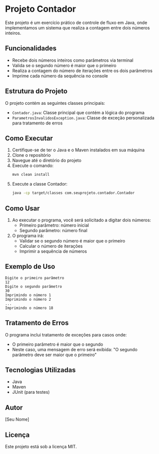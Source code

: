 # Projeto Contador

Este projeto é um exercício prático de controle de fluxo em Java, onde implementamos um sistema que realiza a contagem entre dois números inteiros.

## Funcionalidades

- Recebe dois números inteiros como parâmetros via terminal
- Valida se o segundo número é maior que o primeiro
- Realiza a contagem do número de iterações entre os dois parâmetros
- Imprime cada número da sequência no console

## Estrutura do Projeto

O projeto contém as seguintes classes principais:

- `Contador.java`: Classe principal que contém a lógica do programa
- `ParametrosInvalidosException.java`: Classe de exceção personalizada para tratamento de erros

## Como Executar

1. Certifique-se de ter o Java e o Maven instalados em sua máquina
2. Clone o repositório
3. Navegue até o diretório do projeto
4. Execute o comando:
   ```bash
   mvn clean install
   ```
5. Execute a classe Contador:
   ```bash
   java -cp target/classes com.seuprojeto.contador.Contador
   ```

## Como Usar

1. Ao executar o programa, você será solicitado a digitar dois números:
   - Primeiro parâmetro: número inicial
   - Segundo parâmetro: número final
2. O programa irá:
   - Validar se o segundo número é maior que o primeiro
   - Calcular o número de iterações
   - Imprimir a sequência de números

## Exemplo de Uso

```
Digite o primeiro parâmetro
12
Digite o segundo parâmetro
30
Imprimindo o número 1
Imprimindo o número 2
...
Imprimindo o número 18
```

## Tratamento de Erros

O programa inclui tratamento de exceções para casos onde:
- O primeiro parâmetro é maior que o segundo
- Neste caso, uma mensagem de erro será exibida: "O segundo parâmetro deve ser maior que o primeiro"

## Tecnologias Utilizadas

- Java
- Maven
- JUnit (para testes)

## Autor

[Seu Nome]

## Licença

Este projeto está sob a licença MIT. 